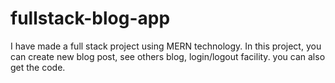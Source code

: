 # fullstack-blog-app
 I have made a full stack project using MERN technology. In this project, you can create new blog post, see others blog, login/logout facility. you can also get the code.
